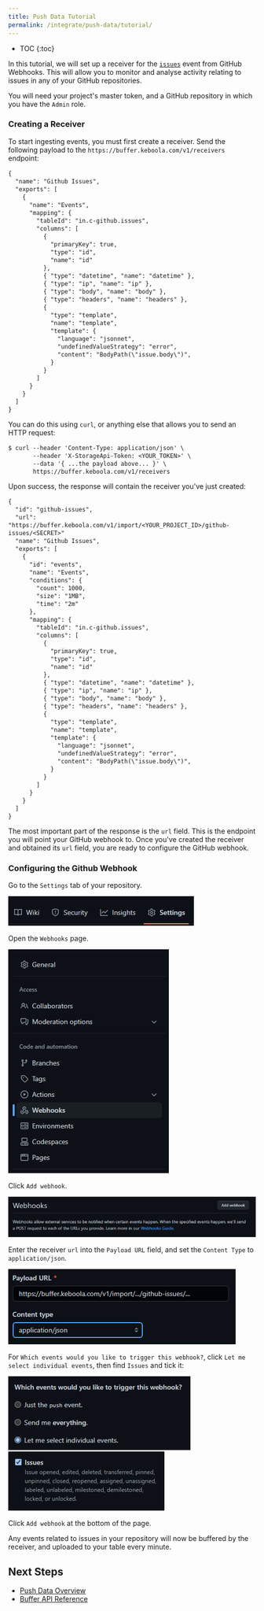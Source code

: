 ```yaml
---
title: Push Data Tutorial
permalink: /integrate/push-data/tutorial/
---
```


* TOC
{:toc}


In this tutorial, we will set up a receiver for the [`issues`](https://docs.github.com/developers/webhooks-and-events/webhooks/webhook-events-and-payloads#issues) event from GitHub Webhooks. This will allow you to monitor and analyse activity relating to issues in any of your GitHub repositories.

You will need your project's master token, and a GitHub repository in which you have the `Admin` role.

### Creating a Receiver

To start ingesting events, you must first create a receiver. Send the following payload to the `https://buffer.keboola.com/v1/receivers` endpoint:
```
{
  "name": "Github Issues",
  "exports": [
    {
      "name": "Events",
      "mapping": {
        "tableId": "in.c-github.issues",
        "columns": [
          {
            "primaryKey": true,
            "type": "id",
            "name": "id"
          },
          { "type": "datetime", "name": "datetime" },
          { "type": "ip", "name": "ip" },
          { "type": "body", "name": "body" },
          { "type": "headers", "name": "headers" },
          {
            "type": "template",
            "name": "template",
            "template": {
              "language": "jsonnet",
              "undefinedValueStrategy": "error",
              "content": "BodyPath(\"issue.body\")",
            }
          }
        ]
      }
    }
  ]
}
```

You can do this using `curl`, or anything else that allows you to send an HTTP request:
```
$ curl --header 'Content-Type: application/json' \
       --header 'X-StorageApi-Token: <YOUR_TOKEN>' \
       --data '{ ...the payload above... }' \
       https://buffer.keboola.com/v1/receivers
```

Upon success, the response will contain the receiver you've just created:
```
{
  "id": "github-issues",
  "url": "https://buffer.keboola.com/v1/import/<YOUR_PROJECT_ID>/github-issues/<SECRET>"
  "name": "Github Issues",
  "exports": [
    {
      "id": "events",
      "name": "Events",
      "conditions": {
        "count": 1000,
        "size": "1MB",
        "time": "2m"
      },
      "mapping": {
        "tableId": "in.c-github.issues",
        "columns": [
          {
            "primaryKey": true,
            "type": "id",
            "name": "id"
          },
          { "type": "datetime", "name": "datetime" },
          { "type": "ip", "name": "ip" },
          { "type": "body", "name": "body" },
          { "type": "headers", "name": "headers" },
          {
            "type": "template",
            "name": "template",
            "template": {
              "language": "jsonnet",
              "undefinedValueStrategy": "error",
              "content": "BodyPath(\"issue.body\")",
            }
          }
        ]
      }
    }
  ]
}
```

The most important part of the response is the `url` field. This is the endpoint you will point your GitHub webhook to. Once you've created the receiver and obtained its `url` field, you are ready to configure the GitHub webhook.

### Configuring the Github Webhook

Go to the `Settings` tab of your repository.

![Github repository tabs](./gh-tabs.png)

Open the `Webhooks` page.

![Github settings pages](./gh-settings-webhook.png)

Click `Add webhook`.

![Github add webhook](./gh-settings-webhook-add.png)

Enter the receiver `url` into the `Payload URL` field, and set the `Content Type` to `application/json`.

![Github webhook form](./gh-settings-webhook-form.png)

For `Which events would you like to trigger this webhook?`, click `Let me select individual events`, then find `Issues` and tick it:

![Github webhook let me select individual events selected](./gh-settings-webhook-individual-events.png)
![Github webhook issues checkbox selected](./gh-settings-webhook-issues.png)

Click `Add webhook` at the bottom of the page.

Any events related to issues in your repository will now be buffered by the receiver, and uploaded to your table every minute.

## Next Steps
- [Push Data Overview](/integrate/push-data/overview/)
- [Buffer API Reference](https://buffer.keboola.com/v1/documentation/)
